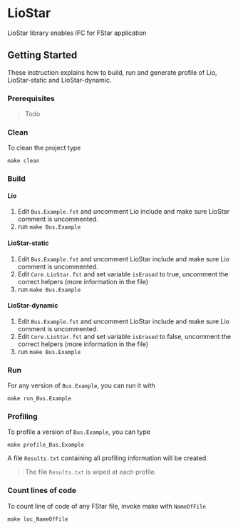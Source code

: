 # LioStar

LioStar library enables IFC for FStar application

## Getting Started

These instruction explains how to build, run and generate profile of Lio, LioStar-static and LioStar-dynamic.

### Prerequisites

> Todo

### Clean

To clean the project type

```
make clean
```

### Build

#### Lio

1. Edit `Bus.Example.fst` and uncomment Lio include and make sure LioStar comment is uncommented.
2. run `make Bus.Example`

#### LioStar-static

1. Edit `Bus.Example.fst` and uncomment LioStar include and make sure Lio comment is uncommented.
2. Edit `Core.LioStar.fst` and set variable `isErased` to true, uncomment the correct helpers (more information in the file)
3. run `make Bus.Example`


#### LioStar-dynamic

1. Edit `Bus.Example.fst` and uncomment LioStar include and make sure Lio comment is uncommented.
2. Edit `Core.LioStar.fst` and set variable `isErased` to false, uncomment the correct helpers (more information in the file)
3. run `make Bus.Example`

### Run

For any version of `Bus.Example`, you can run it with

```
make run_Bus.Example
```

### Profiling

To profile a version of `Bus.Example`, you can type

```
make profile_Bus.Example
```

A file `Results.txt` containing all profiling information will be created.

> The file `Results.txt` is wiped at each profile.

### Count lines of code

To count line of code of any FStar file, invoke make with `NameOfFile`

```
make loc_NameOfFile
```
